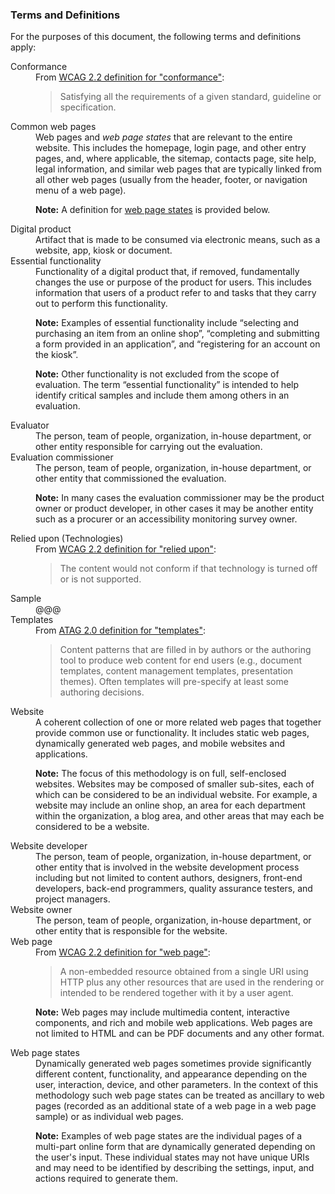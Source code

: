 ### Terms and Definitions

For the purposes of this document, the following terms and definitions apply:

<dl>
<dt id="conformance">Conformance</dt>
<dd>From <a href="https://www.w3.org/TR/WCAG/#dfn-conform">WCAG 2.2 definition for "conformance"</a>:  
<blockquote>Satisfying all the requirements of a given standard, guideline or specification.</blockquote></dd>

<dt id="common">Common web pages</dt>
<dd>Web pages and <em>web page states</em> that are relevant to the entire website. This includes the homepage, login page, and other entry pages, and, where applicable, the sitemap, contacts page, site help, legal information, and similar web pages that are typically linked from all other web pages (usually from the header, footer, or navigation menu of a web page).

**Note:** A definition for [web page states](#states) is provided below.</dd>

<dt id="product">Digital product</dt>
<dd>Artifact that is made to be consumed via electronic means, such as a website, app, kiosk or document.</dd>

<dt id="functionality">Essential functionality</dt>
<dd>Functionality of a digital product that, if removed, fundamentally changes the use or purpose of the product for users. This includes information that users of a product refer to and tasks that they carry out to perform this functionality.

**Note:** Examples of essential functionality include “selecting and purchasing an item from an online shop”, “completing and submitting a form provided in an application”, and “registering for an account on the kiosk”.

**Note:** Other functionality is not excluded from the scope of evaluation. The term “essential functionality” is intended to help identify critical samples and include them among others in an evaluation.</dd>

<dt id="evaluator">Evaluator</dt>
<dd>The person, team of people, organization, in-house department, or other entity responsible for carrying out the evaluation.</dd>

<dt id="commissioner">Evaluation commissioner</dt>
<dd>The person, team of people, organization, in-house department, or other entity that commissioned the evaluation.

**Note:** In many cases the evaluation commissioner may be the product owner or product developer, in other cases it may be another entity such as a procurer or an accessibility monitoring survey owner.</dd>

<dt id="relied">Relied upon (Technologies)</dt>

<dd>From <a href="https://www.w3.org/TR/WCAG22/#dfn-reliedupon">WCAG 2.2 definition for "relied upon"</a>:  
<blockquote>The content would not conform if that technology is turned off or is not supported.</blockquote></dd>

<dt id="sample">Sample</dt>

<dd>@@@</dd>

<dt id="template">Templates</dt>

<dd>From <a href="https://www.w3.org/TR/ATAG20/#def-Template">ATAG 2.0 definition for "templates"</a>:  
<blockquote>Content patterns that are filled in by authors or the authoring tool to produce web content for end users (e.g., document templates, content management templates, presentation themes). Often templates will pre-specify at least some authoring decisions.</blockquote></dd>

<dt id="website">Website</dt>
<dd>A coherent collection of one or more related web pages that together provide common use or functionality. It includes static web pages, dynamically generated web pages, and mobile websites and applications.

**Note:** The focus of this methodology is on full, self-enclosed websites. Websites may be composed of smaller sub-sites, each of which can be considered to be an individual website. For example, a website may include an online shop, an area for each department within the organization, a blog area, and other areas that may each be considered to be a website.</dd>

<dt id="developer">Website developer</dt>
<dd>The person, team of people, organization, in-house department, or other entity that is involved in the website development process including but not limited to content authors, designers, front-end developers, back-end programmers, quality assurance testers, and project managers.</dd>

<dt id="owner">Website owner</dt>
<dd>The person, team of people, organization, in-house department, or other entity that is responsible for the website.</dd>

<dt id="webpage">Web page</dt>
<dd>From <a href="https://www.w3.org/TR/WCAG22/#dfn-webpage">WCAG 2.2 definition for "web page"</a>:  
<blockquote>A non-embedded resource obtained from a single URI using HTTP plus any other resources that are used in the rendering or intended to be rendered together with it by a user agent.</blockquote>

**Note:** Web pages may include multimedia content, interactive components, and rich and mobile web applications. Web pages are not limited to HTML and can be PDF documents and any other format.</dd>

<dt id="states">Web page states</dt>
<dd>Dynamically generated web pages sometimes provide significantly different content, functionality, and appearance depending on the user, interaction, device, and other parameters. In the context of this methodology such web page states can be treated as ancillary to web pages (recorded as an additional state of a web page in a web page sample) or as individual web pages.

**Note:** Examples of web page states are the individual pages of a multi-part online form that are dynamically generated depending on the user's input. These individual states may not have unique URIs and may need to be identified by describing the settings, input, and actions required to generate them.</dd>
</dl>